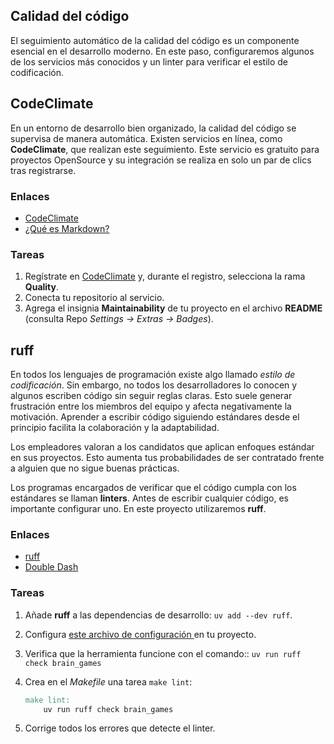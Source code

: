 ## Calidad del código

El seguimiento automático de la calidad del código es un componente esencial en el desarrollo moderno. En este paso, configuraremos algunos de los servicios más conocidos y un linter para verificar el estilo de codificación.

## CodeClimate

En un entorno de desarrollo bien organizado, la calidad del código se supervisa de manera automática. Existen servicios en línea, como **CodeClimate**, que realizan este seguimiento. Este servicio es gratuito para proyectos OpenSource y su integración se realiza en solo un par de clics tras registrarse.

### Enlaces

* [CodeClimate](https://codeclimate.com/)
* [¿Qué es Markdown?](https://codica.la/guias/markdown/)

### Tareas

1. Regístrate en [CodeClimate](https://codeclimate.com/) y, durante el registro, selecciona la rama **Quality**.
1. Conecta tu repositorio al servicio.
1. Agrega el insignia **Maintainability** de tu proyecto en el archivo **README** (consulta Repo _Settings -> Extras -> Badges_).


## ruff

En todos los lenguajes de programación existe algo llamado _estilo de codificación_. Sin embargo, no todos los desarrolladores lo conocen y algunos escriben código sin seguir reglas claras. Esto suele generar frustración entre los miembros del equipo y afecta negativamente la motivación. Aprender a escribir código siguiendo estándares desde el principio facilita la colaboración y la adaptabilidad.

Los empleadores valoran a los candidatos que aplican enfoques estándar en sus proyectos. Esto aumenta tus probabilidades de ser contratado frente a alguien que no sigue buenas prácticas.

Los programas encargados de verificar que el código cumpla con los estándares se llaman **linters**. Antes de escribir cualquier código, es importante configurar uno. En este proyecto utilizaremos **ruff**.


### Enlaces

* [ruff](https://docs.astral.sh/ruff/)
* [Double Dash](https://unix.stackexchange.com/questions/11376/what-does-double-dash-mean-also-known-as-bare-double-dash)

### Tareas

1. Añade **ruff** a las dependencias de desarrollo: `uv add --dev ruff`.
2. Configura [este archivo de configuración ](https://github.com/hexlet-boilerplates/python-package/blob/main/ruff.toml) en tu proyecto.
3. Verifica que la herramienta funcione con el comando:: `uv run ruff check brain_games`
4. Crea en el _Makefile_ una tarea `make lint`:

    ```Makefile
    make lint:
        uv run ruff check brain_games
    ```

5. Corrige todos los errores que detecte el linter.

